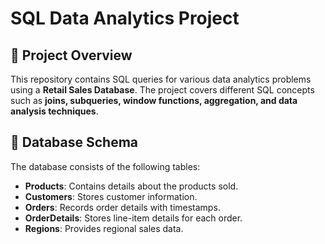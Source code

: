 # SQL Data Analytics Project
## 📌 Project Overview
This repository contains SQL queries for various data analytics problems using a **Retail Sales Database**. The project covers different SQL concepts such as **joins, subqueries, window functions, aggregation, and data analysis techniques**.

## 📂 Database Schema
The database consists of the following tables:
- **Products**: Contains details about the products sold.
- **Customers**: Stores customer information.
- **Orders**: Records order details with timestamps.
- **OrderDetails**: Stores line-item details for each order.
- **Regions**: Provides regional sales data.
